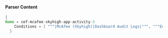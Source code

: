 #### Parser Content
```Java
{
Name = cef-mcafee-skyhigh-app-activity-3
    Conditions = [ """|McAfee (Skyhigh)|Dashboard Audit Logs|""", """Enterprise Dashboard Show Less view""" ]
  }
```